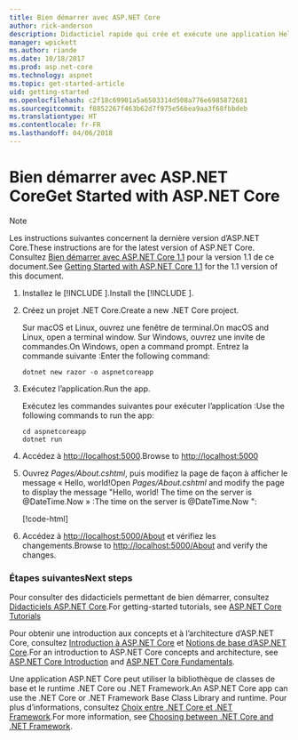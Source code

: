 ```yaml
---
title: Bien démarrer avec ASP.NET Core
author: rick-anderson
description: Didacticiel rapide qui crée et exécute une application Hello World simple à l’aide d’ASP.NET Core.
manager: wpickett
ms.author: riande
ms.date: 10/18/2017
ms.prod: asp.net-core
ms.technology: aspnet
ms.topic: get-started-article
uid: getting-started
ms.openlocfilehash: c2f18c69901a5a6503314d508a776e6985872681
ms.sourcegitcommit: f8852267f463b62d7f975e56bea9aa3f68fbbdeb
ms.translationtype: HT
ms.contentlocale: fr-FR
ms.lasthandoff: 04/06/2018
---
```

# <a name="get-started-with-aspnet-core"></a><span data-ttu-id="58f3a-103">Bien démarrer avec ASP.NET Core</span><span class="sxs-lookup"><span data-stu-id="58f3a-103">Get Started with ASP.NET Core</span></span>

> [!NOTE]
> <span data-ttu-id="58f3a-104">Les instructions suivantes concernent la dernière version d’ASP.NET Core.</span><span class="sxs-lookup"><span data-stu-id="58f3a-104">These instructions are for the latest version of ASP.NET Core.</span></span> <span data-ttu-id="58f3a-105">Consultez [Bien démarrer avec ASP.NET Core 1.1](xref:getting-started-1.1) pour la version 1.1 de ce document.</span><span class="sxs-lookup"><span data-stu-id="58f3a-105">See [Getting Started with ASP.NET Core 1.1](xref:getting-started-1.1) for the 1.1 version of this document.</span></span>

1. <span data-ttu-id="58f3a-106">Installez le [!INCLUDE [](~/includes/net-core-sdk-download-link.md)].</span><span class="sxs-lookup"><span data-stu-id="58f3a-106">Install the [!INCLUDE [](~/includes/net-core-sdk-download-link.md)].</span></span>

2. <span data-ttu-id="58f3a-107">Créez un projet .NET Core.</span><span class="sxs-lookup"><span data-stu-id="58f3a-107">Create a new .NET Core project.</span></span>

   <span data-ttu-id="58f3a-108">Sur macOS et Linux, ouvrez une fenêtre de terminal.</span><span class="sxs-lookup"><span data-stu-id="58f3a-108">On macOS and Linux, open a terminal window.</span></span> <span data-ttu-id="58f3a-109">Sur Windows, ouvrez une invite de commandes.</span><span class="sxs-lookup"><span data-stu-id="58f3a-109">On Windows, open a command prompt.</span></span> <span data-ttu-id="58f3a-110">Entrez la commande suivante :</span><span class="sxs-lookup"><span data-stu-id="58f3a-110">Enter the following command:</span></span>

    ```terminal
    dotnet new razor -o aspnetcoreapp
    ```
    
3. <span data-ttu-id="58f3a-111">Exécutez l’application.</span><span class="sxs-lookup"><span data-stu-id="58f3a-111">Run the app.</span></span>

    <span data-ttu-id="58f3a-112">Exécutez les commandes suivantes pour exécuter l’application :</span><span class="sxs-lookup"><span data-stu-id="58f3a-112">Use the following commands to run the app:</span></span>

    ```terminal
    cd aspnetcoreapp
    dotnet run
    ```

4. <span data-ttu-id="58f3a-113">Accédez à [http://localhost:5000](http://localhost:5000).</span><span class="sxs-lookup"><span data-stu-id="58f3a-113">Browse to [http://localhost:5000](http://localhost:5000)</span></span>

5. <span data-ttu-id="58f3a-114">Ouvrez <em>Pages/About.cshtml</em>, puis modifiez la page de façon à afficher le message « Hello, world!</span><span class="sxs-lookup"><span data-stu-id="58f3a-114">Open <em>Pages/About.cshtml</em> and modify the page to display the message "Hello, world!</span></span> <span data-ttu-id="58f3a-115">The time on the server is @DateTime.Now » :</span><span class="sxs-lookup"><span data-stu-id="58f3a-115">The time on the server is @DateTime.Now ":</span></span>

    [!code-html[](getting-started/sample/getting-started/about.cshtml?highlight=9&range=1-9)]

6. <span data-ttu-id="58f3a-116">Accédez à [http://localhost:5000/About](http://localhost:5000/About) et vérifiez les changements.</span><span class="sxs-lookup"><span data-stu-id="58f3a-116">Browse to [http://localhost:5000/About](http://localhost:5000/About) and verify the changes.</span></span>

### <a name="next-steps"></a><span data-ttu-id="58f3a-117">Étapes suivantes</span><span class="sxs-lookup"><span data-stu-id="58f3a-117">Next steps</span></span>

<span data-ttu-id="58f3a-118">Pour consulter des didacticiels permettant de bien démarrer, consultez [Didacticiels ASP.NET Core](tutorials/index.md).</span><span class="sxs-lookup"><span data-stu-id="58f3a-118">For getting-started tutorials, see [ASP.NET Core Tutorials](tutorials/index.md)</span></span>

<span data-ttu-id="58f3a-119">Pour obtenir une introduction aux concepts et à l’architecture d’ASP.NET Core, consultez [Introduction à ASP.NET Core](index.md) et [Notions de base d’ASP.NET Core](fundamentals/index.md).</span><span class="sxs-lookup"><span data-stu-id="58f3a-119">For an introduction to ASP.NET Core concepts and architecture, see [ASP.NET Core Introduction](index.md) and [ASP.NET Core Fundamentals](fundamentals/index.md).</span></span>

<span data-ttu-id="58f3a-120">Une application ASP.NET Core peut utiliser la bibliothèque de classes de base et le runtime .NET Core ou .NET Framework.</span><span class="sxs-lookup"><span data-stu-id="58f3a-120">An ASP.NET Core app can use the .NET Core or .NET Framework Base Class Library and runtime.</span></span> <span data-ttu-id="58f3a-121">Pour plus d’informations, consultez [Choix entre .NET Core et .NET Framework](https://docs.microsoft.com/dotnet/articles/standard/choosing-core-framework-server).</span><span class="sxs-lookup"><span data-stu-id="58f3a-121">For more information, see [Choosing between .NET Core and .NET Framework](https://docs.microsoft.com/dotnet/articles/standard/choosing-core-framework-server).</span></span>
